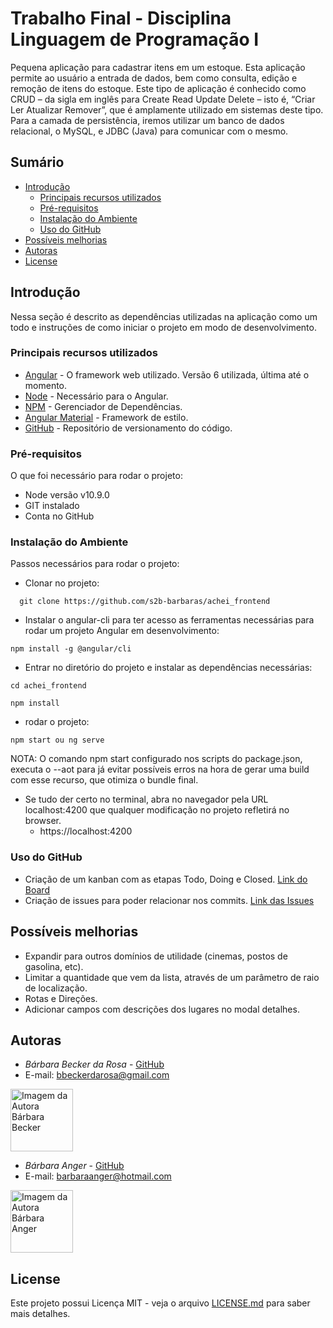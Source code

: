 # Trabalho Final - Disciplina Linguagem de Programação I
Pequena aplicação para cadastrar itens em um estoque. Esta
aplicação permite ao usuário a entrada de dados, bem como consulta, edição e
remoção de itens do estoque. Este tipo de aplicação é conhecido como CRUD – da sigla em
inglês para Create Read Update Delete – isto é, “Criar Ler Atualizar Remover”, que é
amplamente utilizado em sistemas deste tipo.
Para a camada de persistência, iremos utilizar um banco de dados relacional, o MySQL, e
JDBC (Java) para comunicar com o mesmo.

## Sumário
  - [Introdução](#introdu%C3%A7%C3%A3o)
    - [Principais recursos utilizados](#principais-recursos-utilizados)
    - [Pré-requisitos](#pr%C3%A9-requisitos)
    - [Instalação do Ambiente](#instala%C3%A7%C3%A3o-do-ambiente)
    - [Uso do GitHub](#uso-do-github)
  - [Possíveis melhorias](#poss%C3%ADveis-melhorias)
  - [Autoras](#autoras)
  - [License](#license)

## Introdução

Nessa seção é descrito as dependências utilizadas na aplicação como um todo e instruções de como iniciar o projeto em modo de desenvolvimento.

### Principais recursos utilizados

* [Angular](http://angular.io) - O framework web utilizado. Versão 6 utilizada, última até o momento.
* [Node](https://nodejs.org/) - Necessário para o Angular.
* [NPM](https://www.npmjs.com) - Gerenciador de Dependências.
*  [Angular Material](https://material.angular.io/) - Framework de estilo.
*  [GitHub](https://github.com/) - Repositório de versionamento do código.


### Pré-requisitos

O que foi necessário para rodar o projeto: 

- Node versão v10.9.0
- GIT instalado
- Conta no GitHub

### Instalação do Ambiente

Passos necessários para rodar o projeto: 

- Clonar no projeto: 
```
  git clone https://github.com/s2b-barbaras/achei_frontend
```
- Instalar o angular-cli para ter acesso as ferramentas necessárias para rodar um projeto Angular em desenvolvimento: 

```
npm install -g @angular/cli
```

- Entrar no diretório do projeto e instalar as dependências necessárias:

```
cd achei_frontend

npm install
```

- rodar o projeto:
```
npm start ou ng serve
```

NOTA: O comando npm start configurado nos scripts do package.json, executa o --aot para já evitar possíveis erros na hora de gerar uma build com esse recurso, que otimiza o bundle final.

- Se tudo der certo no terminal, abra no navegador pela URL localhost:4200 que qualquer modificação no projeto refletirá no browser.
  - https://localhost:4200


### Uso do GitHub
  - Criação de um kanban com as etapas Todo, Doing e Closed. [Link do Board](https://github.com/orgs/s2b-barbaras/projects/1)
  - Criação de issues para poder relacionar nos commits.
  [Link das Issues](https://github.com/s2b-barbaras/achei_frontend/issues)


## Possíveis melhorias

- Expandir para outros domínios de utilidade (cinemas, postos de gasolina, etc).
- Limitar a quantidade que vem da lista, através de um parâmetro de raio de localização.
- Rotas e Direções.
- Adicionar campos com descrições dos lugares no modal detalhes.
  
## Autoras

* *Bárbara Becker da Rosa* -  [GitHub](https://github.com/barbbecker)
* E-mail: [bbeckerdarosa@gmail.com](bbeckerdarosa@gmail.com)
<a>
  <img 
  alt="Imagem da Autora Bárbara Becker" src="https://avatars1.githubusercontent.com/u/39573350?s=400&u=3a24cbbb390e39b0eaab3c8278124a8b8ee252ae&v=4" width="100">
</a>

* *Bárbara Anger* -  [GitHub](https://github.com/BarbaraAnger)
* E-mail: [barbaraanger@hotmail.com](barbaraanger@hotmail.com)
<a>
  <img 
  alt="Imagem da Autora Bárbara Anger" src="https://avatars3.githubusercontent.com/u/28331915?s=400&v=4" width="100">
</a>

## License

Este projeto possui Licença MIT - veja o arquivo [LICENSE.md](LICENSE.md) para saber mais detalhes.
